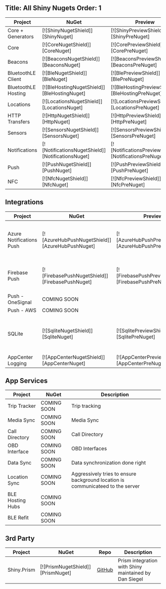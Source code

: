 Title: All Shiny Nugets
Order: 1
---

|Project|NuGet|Preview|Description|
|-------|-----|-------|-----------|
|Core + Generators | [![ShinyNugetShield]][ShinyNuget] | [![ShinyPreviewShield]][ShinyPreNuget] |
|Core | [![CoreNugetShield]][CoreNuget] | [![CorePreviewShield]][CorePreNuget] |
|Beacons | [![BeaconsNugetShield]][BeaconsNuget] | [![BeaconsPreviewShield]][BeaconsPreNuget] |
|BluetoothLE Client| [![BleNugetShield]][BleNuget] | [![BlePreviewShield]][BlePreNuget] |
|BluetoothLE Hosting| [![BleHostingNugetShield]][BleHostingNuget] | [![BleHostingPreviewShield]][BleHostingPreNuget] |
|Locations| [![LocationsNugetShield]][LocationsNuget] | [![LocationsPreviewShield]][LocationsPreNuget] |
|HTTP Transfers| [![HttpNugetShield]][HttpNuget] | [![HttpPreviewShield]][HttpPreNuget] |
|Sensors| [![SensorsNugetShield]][SensorsNuget] | [![SensorsPreviewShield]][SensorsPreNuget] |
|Notifications| [![NotificationsNugetShield]][NotificationsNuget] | [![NotificationsPreviewShield]][NotificationsPreNuget] |
|Push| [![PushNugetShield]][PushNuget] | [![PushPreviewShield]][PushPreNuget] |
|NFC| [![NfcNugetShield]][NfcNuget] | [![NfcPreviewShield]][NfcPreNuget] |


## Integrations
|Project|NuGet|Preview|Description|
|-------|-----|-------|-----------|
|Azure Notifications Push| [![AzureHubPushNugetShield]][AzureHubPushNuget] | [![AzureHubPushPreviewShield]][AzureHubPushPreNuget] | Push Integration for Azure Notification Hubs - Support for iOS, Android, & UWP
|Firebase Push| [![FirebasePushNugetShield]][FirebasePushNuget] | [![FirebasePushPreviewShield]][FirebasePushPreNuget] | Push Integration for Google Firebase - Support for iOS & Android
|Push - OneSignal|COMING SOON| |Push for OneSignal
|Push - AWS|COMING SOON| |Push for AWS
|SQLite| [![SqliteNugetShield]][SqliteNuget] | [![SqlitePreviewShield]][SqlitePreNuget] | Provides caching, logging, storage, & settings implementations
|AppCenter Logging| [![AppCenterNugetShield]][AppCenterNuget] | [![AppCenterPreviewShield]][AppCenterPreNuget] | Log errors to AppCenter

## App Services
|Project|NuGet|Description|
|-------|-----|-----------|
|Trip Tracker|COMING SOON|Trip tracking|
|Media Sync|COMING SOON|Media Sync|
|Call Directory|COMING SOON|Call Directory|
|OBD Interface|COMING SOON|OBD Interfaces|
|Data Sync|COMING SOON|Data synchronization done right|
|Location Sync|COMING SOON|Aggressively tries to ensure background location is communicateed to the server|
|BLE Hosting Hubs|COMING SOON||
|BLE Refit|COMING SOON||

## 3rd Party
|Project|NuGet|Repo|Description|
|-------|-----|----|-----------|
|Shiny.Prism|[![PrismNugetShield]][PrismNuget] | [GitHub](https://github.com/dansiegel/Prism.Container.Extensions) | Prism integration with Shiny maintained by Dan Siegel|


<?! Include "../nuget.md" /?>
